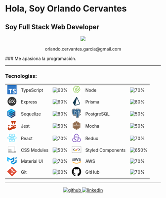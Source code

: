 # Hola, Soy Orlando Cervantes

## Soy Full Stack Web Developer
<p align="center">
    <a target="_blank" href="http://ec2-18-119-113-192.us-east-2.compute.amazonaws.com:3000">
      <img src="./img/technologies/jvqh.gif" width="70%"/>
    </a>
</p>
<p align="center">
    orlando.cervantes.garcia@gmail.com
</p>
### Me apasiona la programación.

---

### Tecnologias:

|                                                                |                   |                                      |                                                    |             |                                      |
| -------------------------------------------------------------- | ----------------- | ------------------------------------ | -------------------------------------------------- | ----------- | ------------------------------------ |
| ![typescript](./img/technologies/typescript.png)               | TypeScript        | ![60%](https://progress-bar.dev/60/) | ![node](./img/technologies/node.png)                           | Node              | ![70%](https://progress-bar.dev/70/) 
| ![express](./img/technologies/express.png)                     | Express           | ![60%](https://progress-bar.dev/60/) | ![prisma](./img/technologies/prisma.png)                       | Prisma            | ![80%](https://progress-bar.dev/80/) 
| ![sequelize](./img/technologies/sequelize.png)                 | Sequelize         | ![80%](https://progress-bar.dev/80/) | ![postgresql](./img/technologies/postgresql.png)               | PostgreSQL        | ![50%](https://progress-bar.dev/50/) 
| ![jest](./img/technologies/jest.png)                           | Jest              | ![50%](https://progress-bar.dev/50/) | ![mocha](./img/technologies/mocha.png)                         | Mocha             | ![50%](https://progress-bar.dev/50/) 
| ![react](./img/technologies/react.png)                         | React             | ![70%](https://progress-bar.dev/70/) | ![redux](./img/technologies/redux.png)                         | Redux             | ![70%](https://progress-bar.dev/70/) 
| ![css-modules](./img/technologies/css-modules.png)             | CSS Modules       | ![50%](https://progress-bar.dev/50/) | ![styled-components](./img/technologies/styled-components.png) | Styled Components | ![650%](https://progress-bar.dev/65/) 
| ![material-ui](./img/technologies/material-ui.png)             | Material UI       | ![70%](https://progress-bar.dev/70/) | ![aws](./img/technologies/aws.png)                             | AWS               | ![70%](https://progress-bar.dev/70/) 
| ![git](./img/technologies/git.png)                             | Git               | ![60%](https://progress-bar.dev/60/) | ![github](./img/technologies/github.png)                       | GitHub            | ![70%](https://progress-bar.dev/70/) 

---

<p align="center">
    <a target="_blank" href="https://github.com/OrlandoCervantesGarcia">
      <img src='https://cdn.jsdelivr.net/npm/simple-icons@3.0.1/icons/github.svg' alt='github' height='40'>
    </a>
    <a target="_blank" href="https://www.linkedin.com/in/OrlandoCervantesGarcia/">
      <img src='https://cdn.jsdelivr.net/npm/simple-icons@3.0.1/icons/linkedin.svg' alt='linkedin' height='40'>
    </a>
</p>
